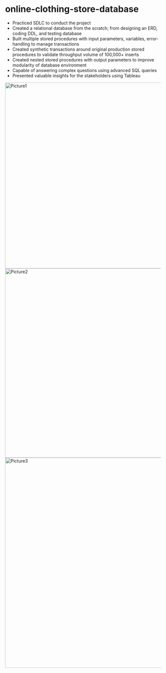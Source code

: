 # online-clothing-store-database


- Practiced SDLC to conduct the project
- Created a relational database from the scratch; from designing an ERD, coding DDL, and testing database
- Built multiple stored procedures with input parameters, variables, error-handling to manage transactions
- Created synthetic transactions around original production stored procedures to validate throughput volume of 100,000+ inserts
- Created nested stored procedures with output parameters to improve modularity of database environment
- Capable of answering complex questions using advanced SQL queries 
- Presented valuable insights for the stakeholders using Tableau


<img width="599" alt="Picture1" src="https://github.com/eunjiart/online-clothing-store-database/assets/138978460/17892c6f-5746-4f97-adc6-8e4b70870e1f">

<img width="610" alt="Picture2" src="https://github.com/eunjiart/online-clothing-store-database/assets/138978460/2a1d3901-75db-49b2-bedb-a6eba864486b">

<img width="678" alt="Picture3" src="https://github.com/eunjiart/online-clothing-store-database/assets/138978460/43ddc97d-aec0-4887-89c8-3527367a485b">
